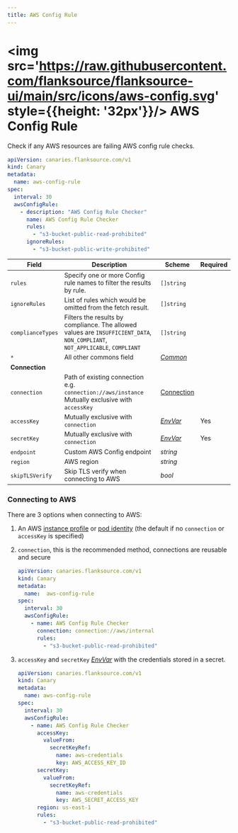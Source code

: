 ```yaml
---
title: AWS Config Rule
---
```


# <img src='<https://raw.githubusercontent.com/flanksource/flanksource-ui/main/src/icons/aws-config.svg>' style={{height: '32px'}}/> AWS Config Rule

Check if any AWS resources are failing AWS config rule checks.

  ```yaml
  apiVersion: canaries.flanksource.com/v1
  kind: Canary
  metadata:
    name: aws-config-rule
  spec:
    interval: 30
    awsConfigRule:
      - description: "AWS Config Rule Checker"
        name: AWS Config Rule Checker
        rules:
          - "s3-bucket-public-read-prohibited"
        ignoreRules:
          - "s3-bucket-public-write-prohibited"
  ```

| Field             | Description                                                  | Scheme                                            | Required |
| ----------------- | ------------------------------------------------------------ | ------------------------------------------------- | -------- |
| `rules`           | Specify one or more Config rule names to filter the results by rule. | `[]string`                                        |          |
| `ignoreRules`     | List of rules which would be omitted from the fetch result.  | `[]string`                                        |          |
| `complianceTypes` | Filters the results by compliance. The allowed values are `INSUFFICIENT_DATA`, `NON_COMPLIANT`, `NOT_APPLICABLE`, `COMPLIANT` | `[]string`                                        |          |
| `*`               | All other commons field                                      | [*Common*](common)                                |          |
| **Connection**    |                                                              |                                                   |          |
| `connection`      | Path of existing connection e.g. `connection://aws/instance` <br/>Mutually exclusive with `accessKey` <br/> <Commercial/> | [Connection](../concepts/connections)             |          |
| `accessKey`       | Mutually exclusive with `connection`                         | [*EnvVar*](../../concepts/authentication/#envvar) | Yes      |
| `secretKey`       | Mutually exclusive with `connection`                         | [*EnvVar*](../../concepts/authentication/#envvar) | Yes      |
| `endpoint`        | Custom AWS Config endpoint                                   | *string*                                          |          |
| `region`          | AWS region                                                   | *string*                                          |          |
| `skipTLSVerify`   | Skip TLS verify when connecting to AWS                       | *bool*                                            |          |

### Connecting to AWS

There are 3 options when connecting to AWS:

1. An AWS [instance profile](https://docs.aws.amazon.com/AWSEC2/latest/UserGuide/iam-roles-for-amazon-ec2.html) or [pod identity](https://docs.aws.amazon.com/eks/latest/userguide/pod-configuration.html) (the default if no `connection` or `accessKey` is specified)
2. `connection`, this is the recommended method, connections are reusable and secure

    ```yaml title="aws-connection.yaml"
    apiVersion: canaries.flanksource.com/v1
    kind: Canary
    metadata:
      name:  aws-config-rule
    spec:
      interval: 30
      awsConfigRule:
        - name: AWS Config Rule Checker
          connection: connection://aws/internal
          rules:
            - "s3-bucket-public-read-prohibited"
    ```

3. `accessKey` and `secretKey` [*EnvVar*](../../concepts/authentication/#envvar) with the credentials stored in a secret.

    ```yaml title="aws.yaml"
    apiVersion: canaries.flanksource.com/v1
    kind: Canary
    metadata:
      name: aws-config-rule
    spec:
      interval: 30
      awsConfigRule:
        - name: AWS Config Rule Checker
          accessKey:
            valueFrom:
              secretKeyRef:
                name: aws-credentials
                key: AWS_ACCESS_KEY_ID
          secretKey:
            valueFrom:
              secretKeyRef:
                name: aws-credentials
                key: AWS_SECRET_ACCESS_KEY
          region: us-east-1
          rules:
            - "s3-bucket-public-read-prohibited"
    ```

